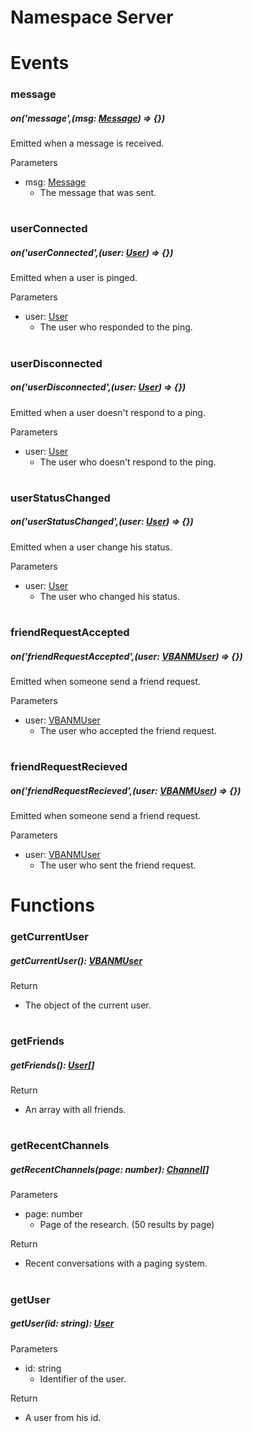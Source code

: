 # **Namespace Server**

# Events

### **message**

##### on('message',(msg: [Message](/docs/Classes/Message.md)) => {})

Emitted when a message is received.

Parameters

-   msg: [Message](/docs/Classes/Message.md)
    -   The message that was sent.

#

### **userConnected**

##### on('userConnected',(user: [User](/docs/Classes/User.md)) => {})

Emitted when a user is pinged.

Parameters

-   user: [User](/docs/Classes/User.md)
    -   The user who responded to the ping.

#

### **userDisconnected**

##### on('userDisconnected',(user: [User](/docs/Classes/User.md)) => {})

Emitted when a user doesn't respond to a ping.

Parameters

-   user: [User](/docs/Classes/User.md)
    -   The user who doesn't respond to the ping.

#

### **userStatusChanged**

##### on('userStatusChanged',(user: [User](/docs/Classes/User.md)) => {})

Emitted when a user change his status.

Parameters

-   user: [User](/docs/Classes/User.md)
    -   The user who changed his status.

#

### **friendRequestAccepted**

##### on('friendRequestAccepted',(user: [VBANMUser](/docs/Classes/VBANMUser.md)) => {})

Emitted when someone send a friend request.

Parameters

-   user: [VBANMUser](/docs/Classes/VBANMUser.md)
    -   The user who accepted the friend request.

#

### **friendRequestRecieved**

##### on('friendRequestRecieved',(user: [VBANMUser](/docs/Classes/VBANMUser.md)) => {})

Emitted when someone send a friend request.

Parameters

-   user: [VBANMUser](/docs/Classes/VBANMUser.md)
    -   The user who sent the friend request.

#

# Functions

### **getCurrentUser**

##### getCurrentUser(): [VBANMUser](/docs/Classes/VBANMUser.md)

Return

-   The object of the current user.

#

### **getFriends**

##### getFriends(): [User](/docs/Classes/User.md)[]

Return

-   An array with all friends.

#

### **getRecentChannels**

##### getRecentChannels(page: number): [Channel](/docs/Classes/Channel.md)[]

Parameters

-   page: number
    -   Page of the research. (50 results by page)

Return

-   Recent conversations with a paging system.

#

### **getUser**

##### getUser(id: string): [User](/docs/Classes/User.md)

Parameters

-   id: string
    -   Identifier of the user.

Return

-   A user from his id.
